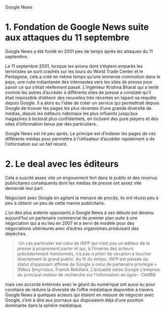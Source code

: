 Google News

  

# 1. Fondation de Google News suite aux attaques du 11 septembre

  

Google News a été fondé en 2001 peu de temps après les attaques du 11 septembre.

Le 11 septembre 2001, lorsque les avions dont s’étaient emparés les terroristes se sont crashés sur les tours du World Trade Center et le Pentagone, cela a créé en même temps qu’une immense commotion dans le pays, une ruée instantanée des internautes vers les sites de presse pour savoir ce qui s’était réellement passé. L’ingénieur Krishna Bharat qui a tenté comme les autres d’accéder à différents sites de presse a constaté qu’il était impossible d’obtenir des nouvelles très récentes en tapant sa requête depuis Google. Il a alors eu l’idée de créer un service qui permettrait depuis Google de trouver les pages les plus récentes d’une grande diversité de médias, depuis les éditeurs nationaux les plus influents jusqu’aux magazines à lectorat plus confidentiels, en incluant des pure players et des sites d’information tenus par des particuliers.

Google News est né peu après. Le principe est d’indexer les pages de ces différents médias pour permettre à l’utilisateur d’accéder rapidement à de l’information sur un fait récent.

  

# 2. Le deal avec les éditeurs

  

Cela a suscité assez vite un engouement fort dans le public et des revenus publicitaires conséquents dont les médias de presse ont assez vite demandé leur part.

Négociant avec Google en agitant la menace de procès, ils ont réussi peu à peu à obtenir un peu de cette manne publicitaire.

L’un des plus ardents opposants à Google News à ses débuts est devenu aujourd’hui un partenaire commercial de premier plan suite à une négociation qui a eu lieu en 2007 et a servi de modèle pour des négociations ultérieures avec d’autres organismes produisant des dépêches.

  

> Un cas particulier est celui de l’AFP qui n’est pas un éditeur de la presse à proprement parler et qui, à l’inverse des acteurs précédemment mentionnés, n’a pas _a priori_ de vocation à toucher directement le grand public. Au fil du temps, l’AFP est passée du statut d’opposant affirmé de Google à celui de partenaire privilégié » (Nikos Smyrnaios, Franck Rebillard, L’actualité selon Google L’emprise du principal moteur de recherche sur l’information en ligne - CAIRN)

  

mais ces accords entérinés avec le géant du numérique ont aussi eu pour corollaire de réduire la diversité de l’offre médiatique disponible à travers Google News à quelques acteurs qui étaient en mesure de négocier avec Google, c’est à dire aux journaux qui disposaient déjà d’une position dominante dans la sphère médiatique.
